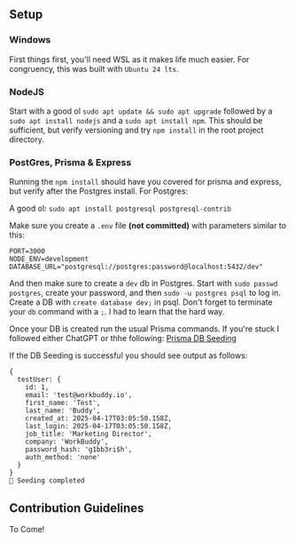 ## Setup

### Windows
First things first, you'll need WSL as it makes life much easier. For congruency, this was built with `Ubuntu 24 lts`.

### NodeJS
Start with a good ol `sudo apt update && sudo apt upgrade` followed by  a `sudo apt install nodejs` and a `sudo apt install npm`. This should be sufficient, but verify versioning and try `npm install` in the root project directory.

### PostGres, Prisma & Express
Running the `npm install` should have you covered for prisma and express, but verify after the Postgres install. For Postgres:

A good ol: `sudo apt install postgresql postgresql-contrib`

Make sure you create a `.env` file **(not committed)** with parameters similar to this:

```
PORT=3000
NODE_ENV=development
DATABASE_URL="postgresql://postgres:password@localhost:5432/dev"
```

And then make sure to create a `dev` db in Postgres. Start with `sudo passwd postgres`, create your password, and then `sudo -u postgres psql` to log in. Create a DB with `create database dev;` in psql. Don't forget to terminate your `db` command with a `;`. I had to learn that the hard way.

Once your DB is created run the usual Prisma commands. If you're stuck I followed either ChatGPT or thhe following:
[Prisma DB Seeding](https://www.prisma.io/docs/orm/prisma-migrate/workflows/seeding)

If the DB Seeding is successful you should see output as follows:

```
{
  testUser: {
    id: 1,
    email: 'test@workbuddy.io',
    first_name: 'Test',
    last_name: 'Buddy',
    created_at: 2025-04-17T03:05:50.158Z,
    last_login: 2025-04-17T03:05:50.158Z,
    job_title: 'Marketing Director',
    company: 'WorkBuddy',
    password_hash: 'g1bb3ri$h',
    auth_method: 'none'
  }
}
🌱 Seeding completed
```

## Contribution Guidelines
To Come!